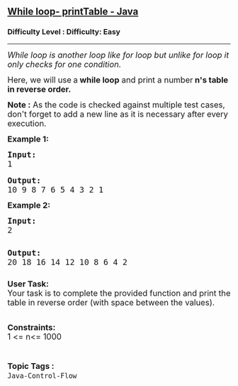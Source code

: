 <h2><a href="https://www.geeksforgeeks.org/problems/while-loop-printtable-java/0">While loop- printTable - Java</a></h2><h3>Difficulty Level : Difficulty: Easy</h3><hr><div class="problems_problem_content__Xm_eO"><p><em><span style="font-size: 18px;">While loop is another loop like for loop but unlike for loop it only checks for one condition.</span></em></p>
<p><span style="font-size: 18px;">Here, we will use<strong>&nbsp;</strong>a<strong> while loop</strong> and print a number<strong> n's table in reverse order.</strong></span></p>
<p><span style="font-size: 18px;"><strong>Note :</strong> As the code is checked against multiple test cases, don't forget to add a new line as it is necessary after every execution.</span></p>
<p><span style="font-size: 18px;"><strong>Example 1:</strong></span></p>
<pre><span style="font-size: 18px;"><strong>Input:</strong>
1
</span>
<span style="font-size: 18px;"><strong>Output:</strong></span>
<span style="font-size: 18px;">10 9 8 7 6 5 4 3 2 1
</span></pre>
<p><span style="font-size: 18px;"><strong>Example 2:</strong></span></p>
<pre><span style="font-size: 18px;"><strong>Input:</strong>
2</span>

<span style="font-size: 18px;"><strong>Output:</strong></span><span style="font-size: 18px;">
20 18 16 14 12 10 8 6 4 2</span></pre>
<p><span style="font-size: 18px;"><strong>User Task: </strong><br>Your task is to complete the provided function and print the table in reverse order (with space between the values).<br><br></span></p>
<p><span style="font-size: 18px;"><strong>Constraints:</strong><br>1 &lt;= n&lt;= 1000</span></p></div><br><p><span style=font-size:18px><strong>Topic Tags : </strong><br><code>Java-Control-Flow</code>&nbsp;